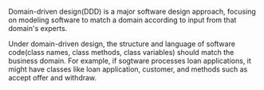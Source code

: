 Domain-driven design(DDD) is a major software design approach, focusing on modeling software to match a domain according to input from that domain's experts.

Under domain-driven design, the structure and language of software code(class names, class methods, class variables) should match the business domain.
For example, if sogtware processes loan applications, it might have classes like loan application, customer, and methods such as accept offer and withdraw.

